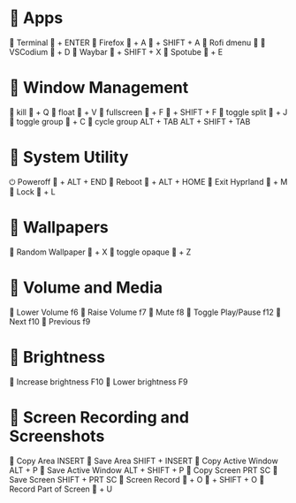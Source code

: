 #  Apps

 Terminal    + ENTER
󰈹 Firefox     + A
             + SHIFT + A
󰍜 Rofi dmenu   
 VSCodium    + D
 Waybar    + SHIFT + X
 Spotube    + E

#  Window Management

󰖭 kill    + Q
󰉧 float    + V
 fullscreen    + F
                + SHIFT + F
 toggle split    + J
 toggle group    + C
 cycle group   ALT + TAB
                ALT + SHIFT + TAB

# 󰪫 System Utility

⏻ Poweroff    + ALT + END
󰜉 Reboot    + ALT + HOME
󰩈 Exit Hyprland    + M
 Lock    + L

# 󰸉 Wallpapers

 Random Wallpaper    + X
 toggle opaque    + Z

#  Volume and Media

 Lower Volume   f6
 Raise Volume   f7
 Mute   f8
 Toggle Play/Pause   f12
󰙢 Next   f10
󰙤 Previous   f9

# 󰃠 Brightness

󰃚 Increase brightness  F10
󰃜 Lower brightness  F9

# 󰹑 Screen Recording and Screenshots

 Copy Area  INSERT
 Save Area SHIFT + INSERT
 Copy Active Window  ALT + P
󰆓 Save Active Window  ALT + SHIFT + P
 Copy Screen  PRT SC
 Save Screen  SHIFT + PRT SC
 Screen Record    + O
                   + SHIFT + O
󰑋 Record Part of Screen    + U


